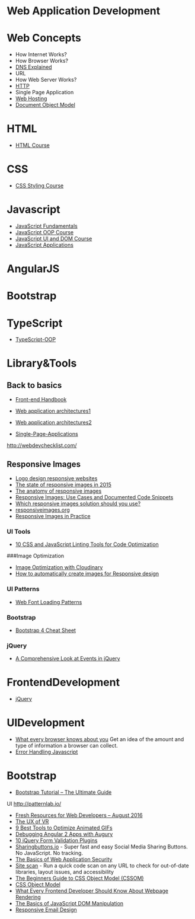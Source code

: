 # Web Application Development

# Web Concepts
* How Internet Works?
* How Browser Works?
* [DNS Explained](https://scotch.io/tutorials/dns-explained-how-your-browser-finds-websites)
* URL
* How Web Server Works?
* [HTTP](http://code.tutsplus.com/tutorials/http-the-protocol-every-web-developer-must-know-part-1--net-31177)
* Single Page Application
* [Web Hosting](http://www.webhostingsecretrevealed.net/web-hosting-beginner-guide/)
* [Document Object Model](http://eloquentjavascript.net/13_dom.html)


# HTML
* [HTML Course](https://github.com/TelerikAcademy/HTML)
 
# CSS
* [CSS Styling Course](https://github.com/TelerikAcademy/CSS)

# Javascript
* [JavaScript Fundamentals](https://github.com/TelerikAcademy/JavaScript-Fundamentals)
* [JavaScript OOP Course](https://github.com/TelerikAcademy/JavaScript-OOP)
* [JavaScript UI and DOM Course](https://github.com/TelerikAcademy/JavaScript-UI-and-DOM)
* [JavaScript Applications](https://github.com/TelerikAcademy/JavaScript-Applications)

# AngularJS

# Bootstrap

# TypeScript
* [TypeScript-OOP](https://github.com/TelerikAcademy/TypeScript-OOP)


# Library&Tools

## Back to basics
* [Front-end Handbook](https://www.gitbook.com/book/frontendmasters/front-end-handbook/details)
* [Web application architectures1](http://blog.octo.com/en/new-web-application-architectures-and-impacts-for-enterprises-1/)
* [Web application architectures2](http://blog.octo.com/en/new-web-application-architectures-and-impacts-for-enterprises-2/)


* [Single-Page-Applications](https://github.com/TelerikAcademy/Single-Page-Applications)



http://webdevchecklist.com/


## Responsive Images
* [Logo design responsive websites](https://www.smashingmagazine.com/2016/04/logo-design-responsive-websites/)
* [The state of responsive images in 2015](http://www.webdesignerdepot.com/2015/08/the-state-of-responsive-images/)
* [The anatomy of responsive images](https://jakearchibald.com/2015/anatomy-of-responsive-images/)
* [Responsive Images: Use Cases and Documented Code Snippets](https://dev.opera.com/articles/responsive-images/)
* [Which responsive images solution should you use?](https://css-tricks.com/which-responsive-images-solution-should-you-use/)
* [responsiveimages.org](https://responsiveimages.org/)
* [Responsive Images in Practice](http://alistapart.com/article/responsive-images-in-practice)


### UI Tools
* [10 CSS and JavaScript Linting Tools for Code Optimization](http://www.hongkiat.com/blog/code-optimization-css-js-linting-tools/)

###Image Optimization
* [Image Optimization with Cloudinary](https://davidwalsh.name/image-optimization-cloudinary)
* [How to automatically create images for Responsive design](http://cloudinary.com/blog/how_to_automatically_create_images_for_responsive_design)
 

### UI Patterns
* [Web Font Loading Patterns](https://www.bramstein.com/writing/web-font-loading-patterns.html)

### Bootstrap
* [Bootstrap 4 Cheat Sheet](http://hackerthemes.com/bootstrap-cheatsheet)


### jQuery
* [A Comprehensive Look at Events in jQuery](http://www.sitepoint.com/comprehensive-events-jquery/)


# FrontendDevelopment


* [jQuery](https://github.com/ramyrams/FrontendDevelopment/blob/master/jquery.md) 



# UIDevelopment
* [What every browser knows about you](http://webkay.robinlinus.com/) Get an idea of the amount and type of information a browser can collect.
* [Error Handling Javascript](http://www.sitepoint.com/proper-error-handling-javascript/)
 
# Bootstrap
* [Bootstrap Tutorial – The Ultimate Guide](https://www.webcodegeeks.com/css/bootstrap/bootstrap-tutorial/?)


UI
http://patternlab.io/
* [Fresh Resources for Web Developers – August 2016](http://www.hongkiat.com/blog/designers-developers-monthly-08-2016/)
* [The UX of VR](http://www.uxofvr.com/)
* [9 Best Tools to Optimize Animated GIFs](http://www.hongkiat.com/blog/tools-to-optimize-animating-gifs/)
* [Debugging Angular 2 Apps with Augury](https://scotch.io/tutorials/debugging-angular-2-apps-with-augury)
* [10 jQuery Form Validation Plugins](https://www.sitepoint.com/10-jquery-form-validation-plugins/)
* [Sharingbuttons.io](http://sharingbuttons.io) - Super fast and easy Social Media Sharing Buttons. No JavaScript. No tracking.
* [The Basics of Web Application Security](http://martinfowler.com/articles/web-security-basics.html)
* [Site scan](https://developer.microsoft.com/en-us/microsoft-edge/tools/staticscan/) - Run a quick code scan on any URL to check for out-of-date libraries, layout issues, and accessibility
* [The Beginners Guide to CSS Object Model (CSSOM)](http://www.hongkiat.com/blog/css-object-model-cssom/)
* [CSS Object Model](http://nimbupani.com/css-object-model.html)
* [What Every Frontend Developer Should Know About Webpage Rendering](http://frontendbabel.info/articles/webpage-rendering-101/)
* [The Basics of JavaScript DOM Manipulation](http://callmenick.com/post/basics-javascript-dom-manipulation)
* [Responsive Email Design](http://www.leemunroe.com/responsive-email-design/)
